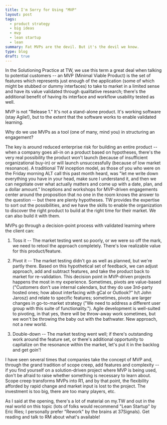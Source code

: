 ```yaml
---
title: I'm Sorry for Using "MVP"
layout: post
tags:
  - product strategy
  - big ideas
  - mvp
  - lean startup
  - lean
summary: Fat MVPs are the devil. But it's the devil we know.
type: blog
draft: true
---
```



In the Solutioning Practice at TW, we use this term a great deal when talking to potential customers -- an MVP (Minimal Viable Product) is the set of features which represents just enough of the application (some of which might be stubbed or dummy interfaces) to take to market in a limited sense and have its value validated through qualitative research; there's the additional benefit of having its interface and workflow usability tested as well.

MVP is not "Release 1." It's not a stand-alone product. It's working software (stay Agile!), but to the extent that the software works to enable validated learning.

Why do we use MVPs as a tool (one of many, mind you) in structuring an engagement?

The key is around reduced enterprise risk for building an entire product -- when a company goes all-in on a product based on hypotheses, there's the very real possibility the product won't launch (because of insufficient organizational buy-in) or will launch unsuccessfully (because of low market resonance). A traditional TW inception model, as those of you who were on the Friday morning ALT call this past month heard, was "let me write down everything you have in your head, make sure I understand it, and then we can negotiate over what actually matters and come up with a date, plan, and a dollar amount." Inceptions and workshops for MVP-driven engagements center around the proposition that no one in the room knows the answer to the question -- but there are plenty hypotheses. TW provides the expertise to sort out the possibilities, and we have the skills to enable the organization to discover the right product to build at the right time for their market. We can also build it with them.

MVPs go through a decision-point process with validated learning where the client can:

1. Toss it -- The market testing went so poorly, or we were so off the mark, we need to retool the approach completely. There's low realizable value for this product/feature.

1. Pivot it -- The market testing didn't go as well as planned, but we're partly there. Based on this hypothetical set of feedback, we can adjust approach, add and subtract features, and take the product back to market for re-validation. This decision point in MVP-driven projects happens the most in my experience. Sometimes, pivots are value-based ("Customers don't use internal calendars, but they do use 3rd-party hosted ones; how about interfacing with gCal or Outlook?" h/t John Jarosz) and relate to specific features; sometimes, pivots are larger changes in go-to-market strategy ("We need to address a different user group with this suite of functionality."). Agile development is well-suited to pivoting, in that yes, there will be throw-away work sometimes, but we won't be throwing the baby out with the bathwater. New approach, not a new world.

1. Double-down -- The market testing went well; if there's outstanding work around the feature set, or there's additional opportunity to capitalize on the resonance within the market, let's put it in the backlog and get goin'!

I have seen several times that companies take the concept of MVP and, through the grand tradition of scope creep, add features and complexity -- if you find yourself on a solution-driven project where MVP is being used, don't be afraid to raise whether something is necessary to learn about. Scope creep transforms MVPs into R1, and by that point, the flexibility afforded by rapid change and market input is lost to the project. The investment is too big, there are too many players, etc.

As I said at the opening, there's a lot of material on my.TW and out in the real world on this topic (lots of folks would recommend "Lean Startup" by Eric Ries; I personally prefer "Rework" by the brains at 37Signals). Get reading and talk to RM about what's available!